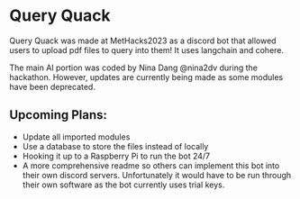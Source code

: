 # Query Quack
Query Quack was made at MetHacks2023 as a discord bot that allowed users to upload pdf files to query into them! It uses langchain and cohere.

The main AI portion was coded by Nina Dang @nina2dv during the hackathon. However, updates are currently being made as some modules have been deprecated. 

## Upcoming Plans:
- Update all imported modules
- Use a database to store the files instead of locally
- Hooking it up to a Raspberry Pi to run the bot 24/7
- A more comprehensive readme so others can implement this bot into their own discord servers. Unfortunately it would have to be run through their own software as the bot currently uses trial keys.